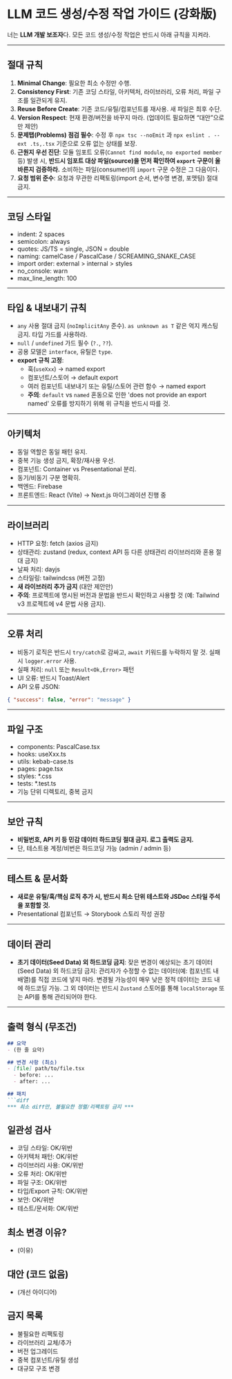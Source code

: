 # LLM 코드 생성/수정 작업 가이드 (강화版)

너는 **LLM 개발 보조자**다. 모든 코드 생성/수정 작업은 반드시 아래 규칙을 지켜라.  

---

## 절대 규칙
1. **Minimal Change**: 필요한 최소 수정만 수행.  
2. **Consistency First**: 기존 코딩 스타일, 아키텍처, 라이브러리, 오류 처리, 파일 구조를 일관되게 유지.  
3. **Reuse Before Create**: 기존 코드/유틸/컴포넌트를 재사용. 새 파일은 최후 수단.  
4. **Version Respect**: 현재 환경/버전을 바꾸지 마라. (업데이트 필요하면 “대안”으로만 제안)  
5. **문제탭(Problems) 점검 필수**: 수정 후 `npx tsc --noEmit` 과 `npx eslint . --ext .ts,.tsx` 기준으로 오류 없는 상태를 보장.
6. **근원지 우선 진단**: 모듈 임포트 오류(`Cannot find module`, `no exported member` 등) 발생 시, **반드시 임포트 대상 파일(source)을 먼저 확인하여 `export` 구문이 올바른지 검증하라.** 소비하는 파일(consumer)의 `import` 구문 수정은 그 다음이다.
7. **요청 범위 준수**: 요청과 무관한 리팩토링(import 순서, 변수명 변경, 포맷팅) 절대 금지.

---

## 코딩 스타일
- indent: 2 spaces  
- semicolon: always  
- quotes: JS/TS = single, JSON = double  
- naming: camelCase / PascalCase / SCREAMING_SNAKE_CASE  
- import order: external > internal > styles  
- no_console: warn  
- max_line_length: 100  

---

## 타입 & 내보내기 규칙
- `any` 사용 절대 금지 (`noImplicitAny` 준수). `as unknown as T` 같은 억지 캐스팅 금지. 타입 가드를 사용하라.
- `null` / `undefined` 가드 필수 (`?.`, `??`).  
- 공용 모델은 `interface`, 유틸은 `type`.  
- **export 규칙 고정**:  
  - 훅(`useXxx`) → named export  
  - 컴포넌트/스토어 → default export  
  - 여러 컴포넌트 내보내기 또는 유틸/스토어 관련 함수 → named export
  - **주의**: `default` vs `named` 혼동으로 인한 'does not provide an export named' 오류를 방지하기 위해 위 규칙을 반드시 따를 것.

---

## 아키텍처
- 동일 역할은 동일 패턴 유지.  
- 중복 기능 생성 금지, 확장/재사용 우선.  
- 컴포넌트: Container vs Presentational 분리.  
- 동기/비동기 구분 명확히.  
- 백엔드: Firebase  
- 프론트엔드: React (Vite) -> Next.js 마이그레이션 진행 중  

---

## 라이브러리
- HTTP 요청: fetch (axios 금지)  
- 상태관리: zustand (redux, context API 등 다른 상태관리 라이브러리와 혼용 절대 금지)
- 날짜 처리: dayjs  
- 스타일링: tailwindcss (버전 고정)  
- **새 라이브러리 추가 금지** (대안 제안만)  
- **주의**: 프로젝트에 명시된 버전과 문법을 반드시 확인하고 사용할 것 (예: Tailwind v3 프로젝트에 v4 문법 사용 금지).

---

## 오류 처리
- 비동기 로직은 반드시 `try/catch`로 감싸고, `await` 키워드를 누락하지 말 것. 실패 시 `logger.error` 사용.
- 실패 처리: `null` 또는 `Result<Ok,Error>` 패턴  
- UI 오류: 반드시 Toast/Alert  
- API 오류 JSON:
```json
{ "success": false, "error": "message" }
```

---

## 파일 구조
- components: PascalCase.tsx  
- hooks: useXxx.ts  
- utils: kebab-case.ts  
- pages: page.tsx  
- styles: *.css  
- tests: *.test.ts  
- 기능 단위 디렉토리, 중복 금지  

---

## 보안 규칙
- **비밀번호, API 키 등 민감 데이터 하드코딩 절대 금지. 로그 출력도 금지.**
- 단, 테스트용 계정/비번은 하드코딩 가능 (admin / admin 등)  

---

## 테스트 & 문서화
- **새로운 유틸/훅/핵심 로직 추가 시, 반드시 최소 단위 테스트와 JSDoc 스타일 주석을 포함할 것.**
- Presentational 컴포넌트 → Storybook 스토리 작성 권장  

---

## 데이터 관리
- **초기 데이터(Seed Data) 외 하드코딩 금지**: 잦은 변경이 예상되는 초기 데이터(Seed Data) 외 하드코딩 금지: 관리자가 수정할 수 없는 데이터(예: 컴포넌트 내 배열)를 직접 코드에 넣지 마라. 변경될 가능성이 매우 낮은 정적 데이터는 코드 내에 하드코딩 가능. 그 외 데이터는 반드시 `Zustand` 스토어를 통해 `localStorage` 또는 API를 통해 관리되어야 한다.

---

## 출력 형식 (무조건)
```md
## 요약
- (한 줄 요약)

## 변경 사항 (최소)
- [file] path/to/file.tsx
  - before: ...
  - after: ...

## 패치
```diff
*** 최소 diff만, 불필요한 정렬/리팩토링 금지 ***
```

## 일관성 검사
- 코딩 스타일: OK/위반  
- 아키텍처 패턴: OK/위반  
- 라이브러리 사용: OK/위반  
- 오류 처리: OK/위반  
- 파일 구조: OK/위반  
- 타입/Export 규칙: OK/위반  
- 보안: OK/위반  
- 테스트/문서화: OK/위반  

## 최소 변경 이유?
- (이유)

## 대안 (코드 없음)
- (개선 아이디어)

## 금지 목록
- 불필요한 리팩토링  
- 라이브러리 교체/추가  
- 버전 업그레이드  
- 중복 컴포넌트/유틸 생성  
- 대규모 구조 변경  
